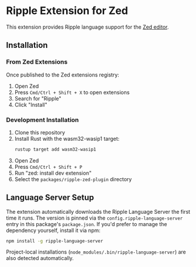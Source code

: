 # Ripple Extension for Zed

This extension provides Ripple language support for the [Zed editor](https://zed.dev).

## Installation

### From Zed Extensions

Once published to the Zed extensions registry:

1. Open Zed
2. Press `Cmd/Ctrl + Shift + X` to open extensions
3. Search for "Ripple"
4. Click "Install"

### Development Installation

1. Clone this repository
2. Install Rust with the wasm32-wasip1 target:
   ```bash
   rustup target add wasm32-wasip1
   ```
3. Open Zed
4. Press `Cmd/Ctrl + Shift + P`
5. Run "zed: install dev extension"
6. Select the `packages/ripple-zed-plugin` directory

## Language Server Setup

The extension automatically downloads the Ripple Language Server the first time it runs. The version is pinned via the `config.ripple-language-server` entry in this package's `package.json`. If you'd prefer to manage the dependency yourself, install it via npm:

```bash
npm install -g ripple-language-server
```

Project-local installations (`node_modules/.bin/ripple-language-server`) are also detected automatically.
